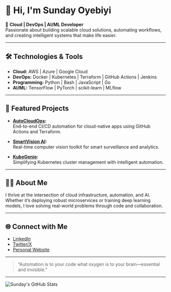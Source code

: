 # 👋 Hi, I'm Sunday Oyebiyi

🚀 **Cloud | DevOps | AI/ML Developer**  
Passionate about building scalable cloud solutions, automating workflows, and creating intelligent systems that make life easier.

---

## 🛠️ Technologies & Tools

- **Cloud:** AWS | Azure | Google Cloud
- **DevOps:** Docker | Kubernetes | Terraform | GitHub Actions | Jenkins
- **Programming:** Python | Bash | JavaScript | Go
- **AI/ML:** TensorFlow | PyTorch | scikit-learn | MLflow

---

## 🌟 Featured Projects

- **[AutoCloudOps](https://github.com/oyebiyisunday/AutoCloudOps):**  
  End-to-end CI/CD automation for cloud-native apps using GitHub Actions and Terraform.

- **[SmartVision AI](https://github.com/oyebiyisunday/SmartVisionAI):**  
  Real-time computer vision toolkit for smart surveillance and analytics.

- **[KubeGenie](https://github.com/oyebiyisunday/KubeGenie):**  
  Simplifying Kubernetes cluster management with intelligent automation.

---

## 👨‍💻 About Me

I thrive at the intersection of cloud infrastructure, automation, and AI. Whether it’s deploying robust microservices or training deep learning models, I love solving real-world problems through code and collaboration.

---

## 🌐 Connect with Me

- [LinkedIn](https://linkedin.com/in/oyebiyisunday)
- [Twitter/X](https://twitter.com/oyebiyisunday)
- [Personal Website](https://oyebiyisunday.dev)

---

> “Automation is to your code what oxygen is to your brain—essential and invisible.”

---

![Sunday's GitHub Stats](https://github-readme-stats.vercel.app/api?username=oyebiyisunday&show_icons=true&theme=radical)